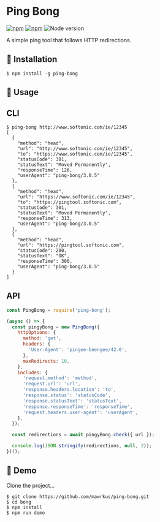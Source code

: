 # Ping Bong

[![npm](https://img.shields.io/npm/l/ping-bong.svg)](https://www.npmjs.org/package/ping-bong) [![npm](https://img.shields.io/npm/v/ping-bong.svg)](https://www.npmjs.org/package/ping-bong)
![Node version](https://img.shields.io/node/v/ping-bong.svg?style=flat-square)

A simple ping tool that follows HTTP redirections.

## 🏓 Installation

```shell
$ npm install -g ping-bong
```

## 🏓 Usage

## CLI

```shell
$ ping-bong http://www.softonic.com/ie/12345
[
  {
    "method": "head",
    "url": "http://www.softonic.com/ie/12345",
    "to": "https://www.softonic.com/ie/12345",
    "statusCode": 301,
    "statusText": "Moved Permanently",
    "responseTime": 126,
    "userAgent": "ping-bong/3.0.5"
  },
  {
    "method": "head",
    "url": "https://www.softonic.com/ie/12345",
    "to": "https://pingtool.softonic.com",
    "statusCode": 301,
    "statusText": "Moved Permanently",
    "responseTime": 313,
    "userAgent": "ping-bong/3.0.5"
  },
  {
    "method": "head",
    "url": "https://pingtool.softonic.com",
    "statusCode": 200,
    "statusText": "OK",
    "responseTime": 300,
    "userAgent": "ping-bong/3.0.5"
  }
]

```

## API

```javascript
const PingBong = require('ping-bong');

(async () => {
  const pingyBong = new PingBong({
    httpOptions: {
      method: 'get',
      headers: {
        'User-Agent': 'pingee-beengee/42.0',
      },
      maxRedirects: 10,
    },
    includes: {
      'request.method': 'method',
      'request.url': 'url',
      'response.headers.location': 'to',
      'response.status': 'statusCode',
      'response.statusText': 'statusText',
      'response.responseTime': 'responseTime',
      'request.headers.user-agent': 'userAgent',
    },
  });

  const redirections = await pingyBong.check({ url });

  console.log(JSON.stringify(redirections, null, 2));
})();
```

## 🏓 Demo

Clone the project...

```shell
$ git clone https://github.com/mawrkus/ping-bong.git
$ cd bong
$ npm install
$ npm run demo
```
